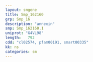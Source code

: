 ```yaml
---
layout: smgene
title: Smp_162160
grp: Smp_16
description: "annexin"
smp: Smp_162160.1
uniprot: "G4VL98"
length:   792
cdd: "cl02574, pfam00191, smart00335"
kk: ns
categories: sm
---
```

